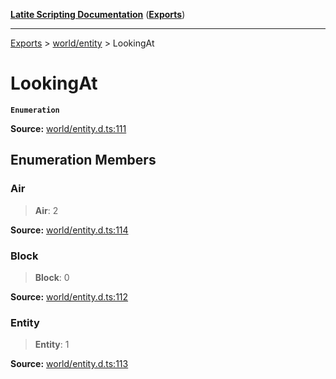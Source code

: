 [**Latite Scripting Documentation**](../../README.md) ([**Exports**](../../exports.md))

---

[Exports](../../exports.md) > [world/entity](../index.md) > LookingAt

# LookingAt

**`Enumeration`**

**Source:** [world/entity.d.ts:111](https://github.com/LatiteScripting/latitescripting.github.io/blob/33f46d6/definitions/world/entity.d.ts#L111)

## Enumeration Members

### Air

> **Air**: 2

**Source:** [world/entity.d.ts:114](https://github.com/LatiteScripting/latitescripting.github.io/blob/33f46d6/definitions/world/entity.d.ts#L114)

### Block

> **Block**: 0

**Source:** [world/entity.d.ts:112](https://github.com/LatiteScripting/latitescripting.github.io/blob/33f46d6/definitions/world/entity.d.ts#L112)

### Entity

> **Entity**: 1

**Source:** [world/entity.d.ts:113](https://github.com/LatiteScripting/latitescripting.github.io/blob/33f46d6/definitions/world/entity.d.ts#L113)
